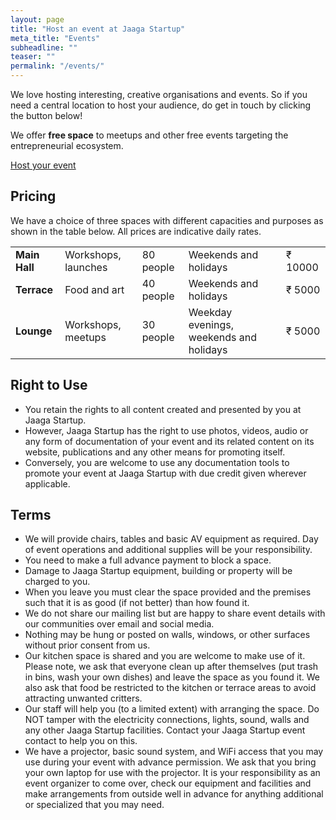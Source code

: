 ```yaml
---
layout: page
title: "Host an event at Jaaga Startup"
meta_title: "Events"
subheadline: ""
teaser: ""
permalink: "/events/"
---
```


We love hosting interesting, creative organisations and events. So if you need a central location to host your audience, do get in touch by clicking the button below! 

We offer **free space** to meetups and other free events targeting the entrepreneurial ecosystem. 

<div class="small-12 text-center columns">
<a class="button large radius alert" href="https://podio.com/webforms/14807215/992949">Host your event</a>
</div>

## Pricing

We have a choice of three spaces with different capacities and purposes as shown in the table below. All prices are indicative daily rates.

<table>
    <tr>
        <td><b>Main Hall</b></td>
        <td>Workshops, launches</td>
        <td>80 people</td>
        <td>Weekends and holidays</td>
        <td>₹ 10000</td>
    </tr>
    <tr>
        <td><b>Terrace</b></td>
        <td>Food and art</td>
        <td>40 people</td>
        <td>Weekends and holidays</td>
        <td>₹ 5000</td>
    </tr>
    <tr>
        <td><b>Lounge</b></td>
        <td>Workshops, meetups</td>
        <td>30 people</td>
        <td>Weekday evenings, weekends and holidays</td>
        <td>₹ 5000</td>
    </tr>
</table>

## Right to Use

- You retain the rights to all content created and presented by you at Jaaga Startup. 
- However, Jaaga Startup has the right to use photos, videos, audio or any form of documentation of your event and its related content on its website, publications and any other means for promoting itself.
- Conversely, you are welcome to use any documentation tools to promote your event at Jaaga Startup with due credit given wherever applicable. 

## Terms

- We will provide chairs, tables and basic AV equipment as required. Day of event operations and additional supplies will be your responsibility.
- You need to make a full advance payment to block a space. 
- Damage to Jaaga Startup equipment, building or property will be charged to you.
- When you leave you must clear the space provided and the premises such that it is as good (if not better) than how found it.
- We do not share our mailing list but are happy to share event details with our communities over email and social media.
- Nothing may be hung or posted on walls, windows, or other surfaces without prior consent from us.
- Our kitchen space is shared and you are welcome to make use of it.  Please note, we ask that everyone clean up after themselves (put trash in bins, wash your own dishes) and leave the space as you found it.  We also ask that food be restricted to the kitchen or terrace areas to avoid attracting unwanted critters.
- Our staff will help you (to a limited extent) with arranging the space. Do NOT tamper with the electricity connections, lights, sound, walls and any other Jaaga Startup facilities. Contact your Jaaga Startup event contact to help you on this.
- We have a projector, basic sound system, and WiFi access that you may use during your event with advance permission.  We ask that you bring your own laptop for use with the projector.  It is your responsibility as an event organizer to come over, check our equipment and facilities and make arrangements from outside well in advance for anything additional or specialized that you may need.
